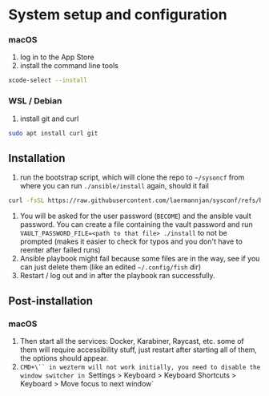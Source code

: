 # System setup and configuration

### macOS
1. log in to the App Store
1. install the command line tools
```sh
xcode-select --install
```

### WSL / Debian
1. install git and curl
```sh
sudo apt install curl git
```

## Installation
1. run the bootstrap script, which will clone the repo to `~/sysoncf` from where you can run `./ansible/install` again, should it fail
```sh
curl -fsSL https://raw.githubusercontent.com/laermannjan/sysconf/refs/heads/main/ansible/install | bash
```
1. You will be asked for the user password (`BECOME`) and the ansible vault password. You can create a file containing the vault password and run `VAULT_PASSWORD_FILE=<path to that file> ./install` to not be prompted (makes it easier to check for typos and you don't have to reenter after failed runs)
1. Ansible playbook might fail because some files are in the way, see if you can just delete them (like an edited `~/.config/fish` dir)
1. Restart / log out and in after the playbook ran successfully.

## Post-installation
### macOS
1. Then start all the services: Docker, Karabiner, Raycast, etc. some of them will require accessibility stuff, just restart after starting all of them, the options should appear.
1. `CMD+\`` in wezterm will not work initially, you need to disable the window switcher in `Settings > Keyboard > Keyboard Shortcuts > Keyboard > Move focus to next window`
